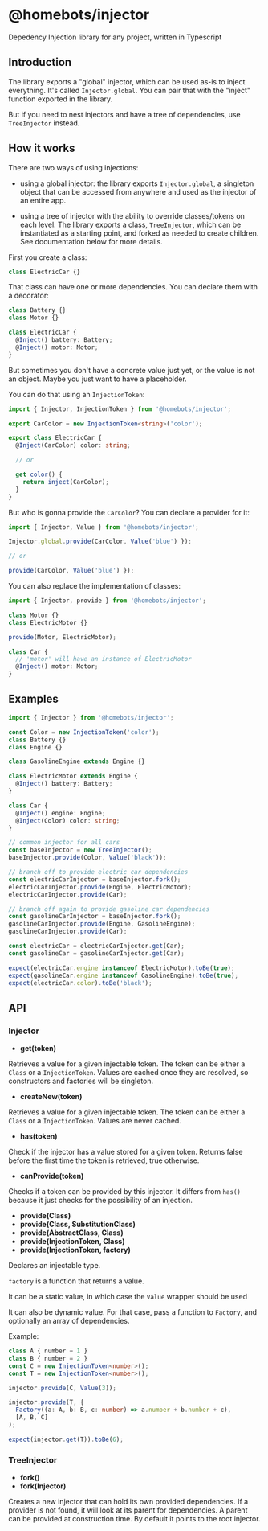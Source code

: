 # @homebots/injector

Depedency Injection library for any project, written in Typescript

## Introduction

The library exports a "global" injector, which can be used as-is to inject everything. It's called `Injector.global`. You can pair that with the "inject" function exported in the library.

But if you need to nest injectors and have a tree of dependencies, use `TreeInjector` instead.

## How it works

There are two ways of using injections:

- using a global injector: the library exports `Injector.global`, a singleton object that can be accessed from anywhere and used as the injector of an entire app.

- using a tree of injector with the ability to override classes/tokens on each level.
  The library exports a class, `TreeInjector`, which can be instantiated as a starting point, and forked as needed to create children. See documentation below for more details.

First you create a class:

```typescript
class ElectricCar {}
```

That class can have one or more dependencies.
You can declare them with a decorator:

```typescript
class Battery {}
class Motor {}

class ElectricCar {
  @Inject() battery: Battery;
  @Inject() motor: Motor;
}
```

But sometimes you don't have a concrete value just yet, or the value is not an object. Maybe you just want to have a placeholder.

You can do that using an `InjectionToken`:

```typescript
import { Injector, InjectionToken } from '@homebots/injector';

export CarColor = new InjectionToken<string>('color');

export class ElectricCar {
  @Inject(CarColor) color: string;

  // or

  get color() {
    return inject(CarColor);
  }
}
```

But who is gonna provide the `CarColor`? You can declare a provider for it:

```typescript
import { Injector, Value } from '@homebots/injector';

Injector.global.provide(CarColor, Value('blue') });

// or

provide(CarColor, Value('blue') });
```

You can also replace the implementation of classes:

```typescript
import { Injector, provide } from '@homebots/injector';

class Motor {}
class ElectricMotor {}

provide(Motor, ElectricMotor);

class Car {
  // 'motor' will have an instance of ElectricMotor
  @Inject() motor: Motor;
}
```

## Examples

```typescript
import { Injector } from '@homebots/injector';

const Color = new InjectionToken('color');
class Battery {}
class Engine {}

class GasolineEngine extends Engine {}

class ElectricMotor extends Engine {
  @Inject() battery: Battery;
}

class Car {
  @Inject() engine: Engine;
  @Inject(Color) color: string;
}

// common injector for all cars
const baseInjector = new TreeInjector();
baseInjector.provide(Color, Value('black'));

// branch off to provide electric car dependencies
const electricCarInjector = baseInjector.fork();
electricCarInjector.provide(Engine, ElectricMotor);
electricCarInjector.provide(Car);

// branch off again to provide gasoline car dependencies
const gasolineCarInjector = baseInjector.fork();
gasolineCarInjector.provide(Engine, GasolineEngine);
gasolineCarInjector.provide(Car);

const electricCar = electricCarInjector.get(Car);
const gasolineCar = gasolineCarInjector.get(Car);

expect(electricCar.engine instanceof ElectricMotor).toBe(true);
expect(gasolineCar.engine instanceof GasolineEngine).toBe(true);
expect(electricCar.color).toBe('black');
```

## API

### Injector

- **get(token)**

Retrieves a value for a given injectable token. The token can be either a `Class` or a `InjectionToken`.
Values are cached once they are resolved, so constructors and factories will be singleton.

- **createNew(token)**

Retrieves a value for a given injectable token. The token can be either a `Class` or a `InjectionToken`.
Values are never cached.

- **has(token)**

Check if the injector has a value stored for a given token. Returns false before the first time the token is retrieved, true otherwise.

- **canProvide(token)**

Checks if a token can be provided by this injector. It differs from `has()` because it just checks for the possibility of an injection.

- **provide(Class)**
- **provide(Class, SubstitutionClass)**
- **provide(AbstractClass, Class)**
- **provide(InjectionToken, Class)**
- **provide(InjectionToken, factory)**

Declares an injectable type.

`factory` is a function that returns a value.

It can be a static value, in which case the `Value` wrapper should be used

It can also be dynamic value. For that case, pass a function to `Factory`, and optionally an array of dependencies.

Example:

```typescript
class A { number = 1 }
class B { number = 2 }
const C = new InjectionToken<number>();
const T = new InjectionToken<number>();

injector.provide(C, Value(3));

injector.provide(T, {
  Factory((a: A, b: B, c: number) => a.number + b.number + c),
  [A, B, C]
);

expect(injector.get(T)).toBe(6);
```

### TreeInjector

- **fork()**
- **fork(Injector)**

Creates a new injector that can hold its own provided dependencies. If a provider is not found, it will look at its parent for dependencies.
A parent can be provided at construction time. By default it points to the root injector.
